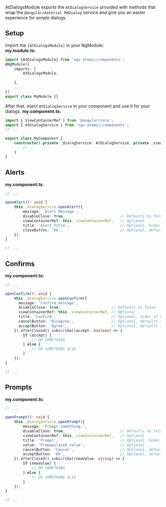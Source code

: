 AtDialogsModule exports the `AtDialogService` provided with methods that wrap the `@angular/material MdDialog` service
and give you an easier experience for simple dialogs.

## Setup
Import the `[AtDialogsModule]` in your NgModule:<br>
**my.module.ts:**
```typescript
import {AtDialogsModule} from 'ngx-atomic/components';
@NgModule({
    imports: [
        AtDialogsModule,
        ...
    ],
    ...
})
export class MyModule {}
```

After that, inject `AtDialogService` in your component and use it for your dialogs.
**my.component.ts:**
```typescript
import { ViewContainerRef } from '@angular/core';
import { AtDialogService } from 'ngx-atomic/components';
// ...

export class MyComponent {
    constructor( private _dialogService: AtDialogService, private _viewContainerRef: ViewContainerRef) {
        // ...
    }
}
```

## Alerts
**my.component.ts:**
```typescript
// ...

openAlert(): void {
    this._dialogService.openAlert({
        message: 'Alert Message',
        disableClose: true,                         // Defaults to false
        viewContainerRef: this._viewContainerRef,   // Optional
        title: 'Alert Title',                       // Optional, hides if not provided
        closeButton: 'Ok',                          // Optional, defaults to 'Close'
    });
}

// ...
```

## Confirms
**my.component.ts:**
```typescript
// ...

openConfirm(): void {
    this._dialogService.openConfirm({
      message: 'Confirm message',
      disableClose: true,                       // Defaults to false
      viewContainerRef: this._viewContainerRef, // Optional
      title: 'Confirm',                         // Optional, hides if not provided
      cancelButton: 'Disagree',                 // Optional, defaults to 'Cancel'
      acceptButton: 'Agree',                    // Optional, defaults to 'Accept'
    }).afterClosed().subscribe((accept: boolean) => {
        if (accept) {
            // DO SOMETHING
        } else {
            // DO SOMETHING ELSE
        }
    });
}

// ...
```

## Prompts
**my.component.ts:**
```typescript
// ...

openPrompt(): void {
    this._dialogService.openPrompt({
        message: 'Prompt something.',
        disableClose: true,                         // Defaults to false
        viewContainerRef: this._viewContainerRef,   // Optional
        title: 'Prompt',                            // Optional, hides if not provided
        value: 'Prepopulated value',                // Optional
        cancelButton: 'Cancel',                     // Optional, defaults to 'Cancel'
        acceptButton: 'Ok',                         // Optional, defaults to 'Accept'
    }).afterClosed().subscribe((newValue: string) => {
        if (newValue) {
            // DO SOMETHING
        } else {
            // DO SOMETHING ELSE
        }
    });
}

// ...
```

